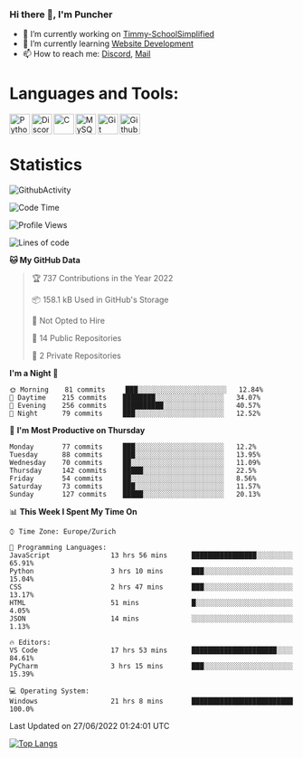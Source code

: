 ### Hi there 👋, I'm Puncher

- 🔭 I’m currently working on [Timmy-SchoolSimplified](https://github.com/School-Simplified/Timmy-SchoolSimplified)
- 🌱 I’m currently learning [Website Development](https://github.com/Puncher1/website-development)
- 📫 How to reach me: [Discord](https://github.com/Puncher1#discord-profile), [Mail](mailto:andrin.schaller@hispeed.ch)

# Languages and Tools:
<img align="left" alt="Python" width="36px" src="https://upload.wikimedia.org/wikipedia/commons/thumb/c/c3/Python-logo-notext.svg/2000px-Python-logo-notext.svg.png" />
<img align="left" alt="Discord.py" width="36px" src="https://i.imgur.com/RPrw70n.jpg" />
<img align="left" alt="C" width="36px" src="https://upload.wikimedia.org/wikipedia/commons/thumb/1/18/C_Programming_Language.svg/1200px-C_Programming_Language.svg.png" />
<img align="left" alt="MySQL" width="36px" src="https://upload.wikimedia.org/wikipedia/de/d/dd/MySQL_logo.svg" />
<img align="left" alt="Git" width="36px" src="https://garygregory.files.wordpress.com/2016/11/git_logo.png?w=325" />
<img align="left" alt="Github" width="36px" src="https://upload.wikimedia.org/wikipedia/commons/thumb/a/ae/Github-desktop-logo-symbol.svg/1024px-Github-desktop-logo-symbol.svg.png" />
<br />
<br />

# Statistics
![GithubActivity](https://github-profile-summary-cards.vercel.app/api/cards/profile-details?username=puncher1&theme=solarized_dark)
<!--START_SECTION:waka-->
![Code Time](http://img.shields.io/badge/Code%20Time-0%20secs-blue)

![Profile Views](http://img.shields.io/badge/Profile%20Views-0-blue)

![Lines of code](https://img.shields.io/badge/From%20Hello%20World%20I%27ve%20Written-1%20Million%20lines%20of%20code-blue)

**🐱 My GitHub Data** 

> 🏆 737 Contributions in the Year 2022
 > 
> 📦 158.1 kB Used in GitHub's Storage 
 > 
> 🚫 Not Opted to Hire
 > 
> 📜 14 Public Repositories 
 > 
> 🔑 2 Private Repositories  
 > 
**I'm a Night 🦉** 

```text
🌞 Morning    81 commits     ███░░░░░░░░░░░░░░░░░░░░░░   12.84% 
🌆 Daytime    215 commits    ████████░░░░░░░░░░░░░░░░░   34.07% 
🌃 Evening    256 commits    ██████████░░░░░░░░░░░░░░░   40.57% 
🌙 Night      79 commits     ███░░░░░░░░░░░░░░░░░░░░░░   12.52%

```
📅 **I'm Most Productive on Thursday** 

```text
Monday       77 commits     ███░░░░░░░░░░░░░░░░░░░░░░   12.2% 
Tuesday      88 commits     ███░░░░░░░░░░░░░░░░░░░░░░   13.95% 
Wednesday    70 commits     ██░░░░░░░░░░░░░░░░░░░░░░░   11.09% 
Thursday     142 commits    █████░░░░░░░░░░░░░░░░░░░░   22.5% 
Friday       54 commits     ██░░░░░░░░░░░░░░░░░░░░░░░   8.56% 
Saturday     73 commits     ███░░░░░░░░░░░░░░░░░░░░░░   11.57% 
Sunday       127 commits    █████░░░░░░░░░░░░░░░░░░░░   20.13%

```


📊 **This Week I Spent My Time On** 

```text
⌚︎ Time Zone: Europe/Zurich

💬 Programming Languages: 
JavaScript               13 hrs 56 mins      ████████████████░░░░░░░░░   65.91% 
Python                   3 hrs 10 mins       ███░░░░░░░░░░░░░░░░░░░░░░   15.04% 
CSS                      2 hrs 47 mins       ███░░░░░░░░░░░░░░░░░░░░░░   13.17% 
HTML                     51 mins             █░░░░░░░░░░░░░░░░░░░░░░░░   4.05% 
JSON                     14 mins             ░░░░░░░░░░░░░░░░░░░░░░░░░   1.13%

🔥 Editors: 
VS Code                  17 hrs 53 mins      █████████████████████░░░░   84.61% 
PyCharm                  3 hrs 15 mins       ███░░░░░░░░░░░░░░░░░░░░░░   15.39%

💻 Operating System: 
Windows                  21 hrs 8 mins       █████████████████████████   100.0%

```


 Last Updated on 27/06/2022 01:24:01 UTC
<!--END_SECTION:waka-->

[![Top Langs](https://github-readme-stats.vercel.app/api/top-langs/?username=puncher1&langs_count=10&theme=prussian)](https://github.com/puncher1/)
